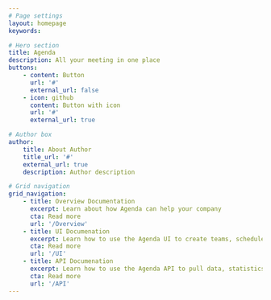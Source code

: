 ```yaml
---
# Page settings
layout: homepage
keywords:

# Hero section
title: Agenda
description: All your meeting in one place
buttons:
    - content: Button
      url: '#'
      external_url: false
    - icon: github
      content: Button with icon
      url: '#'
      external_url: true

# Author box
author:
    title: About Author
    title_url: '#'
    external_url: true
    description: Author description

# Grid navigation
grid_navigation:
    - title: Overview Documentation
      excerpt: Learn about how Agenda can help your company
      cta: Read more
      url: '/Overview'
    - title: UI Documenation
      excerpt: Learn how to use the Agenda UI to create teams, schedule meetings, and more.
      cta: Read more
      url: '/UI'
    - title: API Documenation
      excerpt: Learn how to use the Agenda API to pull data, statistics, generate XML files, and more.
      cta: Read more
      url: '/API'
---
```

